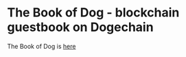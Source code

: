 # The Book of Dog - blockchain guestbook on Dogechain

The Book of Dog is [here](https://bookofdog.doge.wf)

